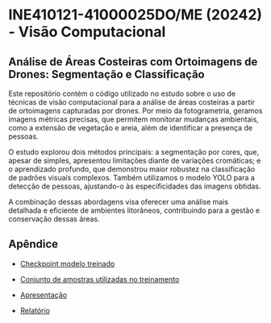 # INE410121-41000025DO/ME (20242) - Visão Computacional

## Análise de Áreas Costeiras com Ortoimagens de Drones: Segmentação e Classificação

Este repositório contém o código utilizado no estudo sobre o uso de técnicas de visão computacional para a análise de áreas costeiras a partir de ortoimagens capturadas por drones. Por meio da fotogrametria, geramos imagens métricas precisas, que permitem monitorar mudanças ambientais, como a extensão de vegetação e areia, além de identificar a presença de pessoas.

O estudo explorou dois métodos principais: a segmentação por cores, que, apesar de simples, apresentou limitações diante de variações cromáticas; e o aprendizado profundo, que demonstrou maior robustez na classificação de padrões visuais complexos. Também utilizamos o modelo YOLO para a detecção de pessoas, ajustando-o às especificidades das imagens obtidas.

A combinação dessas abordagens visa oferecer uma análise mais detalhada e eficiente de ambientes litorâneos, contribuindo para a gestão e conservação dessas áreas.

## Apêndice

- [Checkpoint modelo treinado](https://github.com/jaceguay/computacao_visual_2024/blob/main/resultado/resnet18_modelo_classificado_restinga_areia.pth)

- [Conjunto de amostras utilizadas no treinamento](https://drive.google.com/file/d/1hsM1oys8UGjZHc4HW6emXpNsv4FhdO44/view?usp=sharing)

- [Apresentação](https://github.com/jaceguay/computacao_visual_2024/blob/main/resultado/envios/slides.pdf)

- [Relatório](https://github.com/jaceguay/computacao_visual_2024/blob/main/resultado/envios/relatório.pdf)